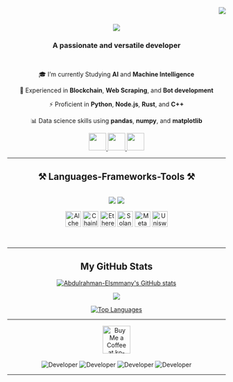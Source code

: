 <img align="right" src="https://komarev.com/ghpvc/?username=Abdulrahman-Elsmmany&style=flat-square&color=blue" />

<h1 align="center">
    <img src="https://readme-typing-svg.herokuapp.com/?font=Righteous&size=35&center=true&vCenter=true&width=700&height=70&duration=4400&lines=Welcome+to+my+GitHub+profile👋;I'm+Abdulrahman+Elsmmany;AI+and+Machine+Learning+Specialist;Blockchain+Developer;Full-Stack+Engineer" />
</h1>

<h3 align="center">A passionate and versatile developer</h3>

<br/>

<div align="center">
 
🎓 I’m currently Studying **AI** and **Machine Intelligence**
 
💼 Experienced in **Blockchain**, **Web Scraping**, and **Bot development**

⚡ Proficient in **Python**, **Node.js**, **Rust**, and **C++**

📊 Data science skills using **pandas**, **numpy**, and **matplotlib**

 </div>
 
<p align="center"> 
  <a href="mailto:eng.elsmmany@gmail.com" target="_blank" rel="noreferrer">
    <img src="https://github.com/Abdulrahman-Elsmmany/Icons/blob/main/gmail-svgrepo-com.svg" width="40" height="40"/>
  </a>
  <a href="https://www.linkedin.com/in/abdulrahman-elsmmany-3a948a294" target="_blank" rel="noreferrer">
    <img src="https://github.com/danielcranney/profileme-dev/blob/main/public/icons/socials/linkedin.svg" width="40" height="40"/>
  </a>
  <a href="https://t.me/ENG_Abdulrahman_Assem" target="_blank" rel="noreferrer">
    <img src="https://github.com/Abdulrahman-Elsmmany/Icons/blob/main/telegram-svgrepo-com.svg"  width="40" height="40"/>
  </a>
</p>


 <hr/>
 
<h2 align="center">⚒️ Languages-Frameworks-Tools ⚒️</h2>
<br/>
<div align="center">
    <img src="https://skillicons.dev/icons?i=py,cpp,rust,js,nodejs,solidity,vscode,github,git,linux" />
    <img src="https://skillicons.dev/icons?i=graphql,mongodb,redis,matlab,discord,bots,notion,mysql,flask,selenium" /><br>
    <p>
        <a href="https://www.alchemy.com/" target="_blank" rel="noreferrer"><img src="https://github.com/danielcranney/profileme-dev/blob/main/public/icons/skills/alchemy-colored.svg" width="36" height="36" alt="Alchemy" /></a>
        <a href="https://chain.link/" target="_blank" rel="noreferrer"><img src="https://github.com/danielcranney/profileme-dev/blob/main/public/icons/skills/chainlink-colored.svg" width="36" height="36" alt="Chainlink" /></a>
        <a href="https://ethereum.org/en/" target="_blank" rel="noreferrer"><img src="https://github.com/danielcranney/profileme-dev/blob/main/public/icons/skills/ethereum-colored.svg" width="36" height="36" alt="Ethereum" /></a>
        <a href="https://solana.com/" target="_blank" rel="noreferrer"><img src="https://github.com/danielcranney/profileme-dev/blob/main/public/icons/skills/solana-colored.svg" width="36" height="36" alt="Solana" /></a>
        <a href="https://metamask.io/" target="_blank" rel="noreferrer"><img src="https://github.com/danielcranney/profileme-dev/blob/main/public/icons/skills/metamask-colored.svg" width="36" height="36" alt="MetaMask" /></a>
        <a href="https://uniswap.org/" target="_blank" rel="noreferrer"><img src="https://github.com/danielcranney/profileme-dev/blob/main/public/icons/skills/uniswap-colored.svg" width="36" height="36" alt="Uniswap" /></a>
    </p>
    
</div>

<br/>
<hr/>

<div align="center">
<h2 align="center">My GitHub Stats</h2>

<a href="http://www.github.com/Abdulrahman-Elsmmany"><img src="https://github-readme-stats.vercel.app/api?username=Abdulrahman-Elsmmany&show_icons=true&hide=stars,&count_private=true&title_color=0891b2&text_color=ffffff&icon_color=0891b2&bg_color=1c1917&hide_border=true&show_icons=true" alt="Abdulrahman-Elsmmany's GitHub stats" /></a>

<a href="http://www.github.com/Abdulrahman-Elsmmany"><img src="https://github-readme-streak-stats.herokuapp.com/?user=Abdulrahman-Elsmmany&stroke=ffffff&background=1c1917&ring=0891b2&fire=0891b2&currStreakNum=ffffff&currStreakLabel=0891b2&sideNums=ffffff&sideLabels=ffffff&dates=ffffff&hide_border=true" /></a>

<a href="https://github.com/Abdulrahman-Elsmmany" align="left"><img src="https://github-readme-stats.vercel.app/api/top-langs/?username=Abdulrahman-Elsmmany&langs_count=10&title_color=0891b2&text_color=ffffff&icon_color=0891b2&bg_color=1c1917&hide_border=true&locale=en&custom_title=Top%20%Languages" alt="Top Languages" /></a>
  <br/>
</div>

<hr/>
<div align="center">
<a href='https://ko-fi.com/abdulrahman_elsmmany#' target='_blank'><img height='64' style='border:0px;height:64px;' src='https://storage.ko-fi.com/cdn/kofi1.png?v=3' border='0' alt='Buy Me a Coffee at ko-fi.com' /></a>
</div>

<div align="center">
  <br>
  <img alt="Developer" src="https://imgur.com/9xkVZNE.gif" />
  <img alt="Developer" src="https://imgur.com/9xkVZNE.gif" />
  <img alt="Developer" src="https://imgur.com/9xkVZNE.gif" />
  <img alt="Developer" src="https://imgur.com/9xkVZNE.gif" />
  
  <br/>
</div>

<hr/>

<br/>
